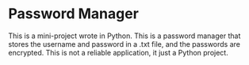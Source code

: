 # Password Manager
 This is a mini-project wrote in Python. This is a password manager that  stores the username and password in a .txt file, and the passwords are encrypted. This is not a reliable application, it just a Python project.
